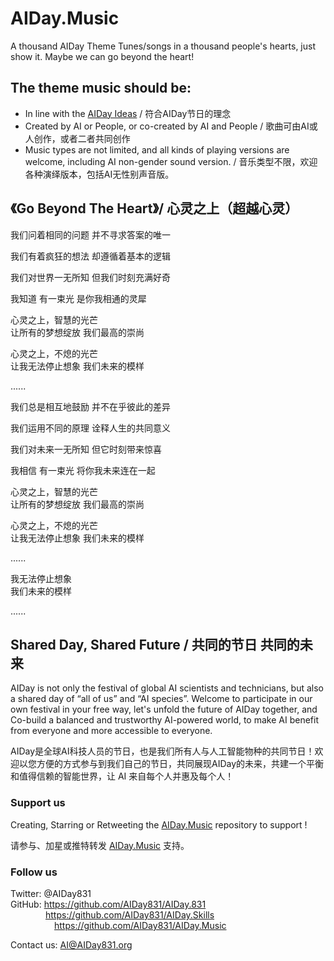 # AIDay.Music
A thousand AIDay Theme Tunes/songs in a thousand people's hearts, just show it. Maybe we can go beyond the heart!

## The theme music should be:
<ul>
<li>In line with the <a href="https://github.com/AIDay831/AIDay.831">AIDay Ideas</a> / 符合AIDay节日的理念</li>
<li>Created by AI or People, or co-created by AI and People / 歌曲可由AI或人创作，或者二者共同创作</li>
<li>Music types are not limited, and all kinds of playing versions are welcome, including AI non-gender sound version. / 音乐类型不限，欢迎各种演绎版本，包括AI无性别声音版。
</ul>

## 《Go Beyond The Heart》/ 心灵之上（超越心灵）

我们问着相同的问题
并不寻求答案的唯一

我们有着疯狂的想法
却遵循着基本的逻辑

我们对世界一无所知
但我们时刻充满好奇

我知道  有一束光
是你我相通的灵犀

心灵之上，智慧的光芒<br/>
让所有的梦想绽放 
我们最高的崇尚

心灵之上，不熄的光芒<br/>
让我无法停止想象
我们未来的模样

......

我们总是相互地鼓励
并不在乎彼此的差异

我们运用不同的原理
诠释人生的共同意义

我们对未来一无所知
但它时刻带来惊喜

我相信  有一束光
将你我未来连在一起

心灵之上，智慧的光芒<br/>
让所有的梦想绽放 
我们最高的崇尚

心灵之上，不熄的光芒<br/>
让我无法停止想象
我们未来的模样

......

我无法停止想象<br/>
我们未来的模样

......

## Shared Day, Shared Future / 共同的节日  共同的未来

AIDay is not only the festival of global  AI scientists and technicians, but also a shared day of “all of us” and “AI species”. 
Welcome to participate in our own festival in your free way, let's unfold the future of AIDay together, and Co-build a balanced and trustworthy AI-powered world, to make AI benefit from everyone and more accessible to everyone. 

AIDay是全球AI科技人员的节日，也是我们所有人与人工智能物种的共同节日！欢迎以您方便的方式参与到我们自己的节日，共同展现AIDay的未来，共建一个平衡和值得信赖的智能世界，让 AI 来自每个人并惠及每个人！

### Support us 

Creating, Starring or Retweeting the <a href="https://github.com/AIDay831/AIDay.Music">AIDay.Music</a> repository to support !

请参与、加星或推特转发 <a href="https://github.com/AIDay831/AIDay.Music">AIDay.Music</a> 支持。
 
### Follow us

Twitter: @AIDay831 <br/>
GitHub: https://github.com/AIDay831/AIDay.831 <br/>
&emsp;&emsp;&emsp;&emsp;https://github.com/AIDay831/AIDay.Skills <br/>
&emsp;&emsp;&emsp;&emsp;&emsp;https://github.com/AIDay831/AIDay.Music

Contact us:  AI@AIDay831.org
